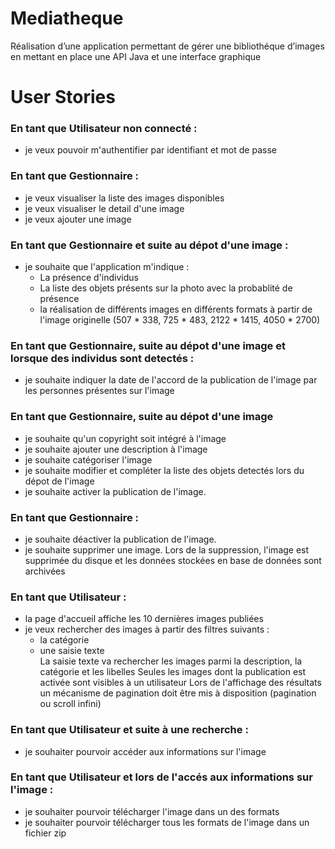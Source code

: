 # Mediatheque 

Réalisation d’une application permettant de gérer une bibliothéque d’images en mettant en place une API Java et une interface graphique
 
# User Stories

### En tant que Utilisateur non connecté :   
- je veux pouvoir m'authentifier par identifiant et mot de passe  

### En tant que Gestionnaire : 
- je veux visualiser la liste des images disponibles  
- je veux visualiser le detail d'une image  
- je veux ajouter une image  

### En tant que Gestionnaire et suite au dépot d'une image : 
- je souhaite que l'application m'indique :  
	- La présence d'individus  
	- La liste des objets présents sur la photo avec la probablité de présence  
	- la réalisation de différents images en différents formats à partir de l'image originelle (507 * 338, 725 * 483, 2122 * 1415, 4050 * 2700)  

### En tant que Gestionnaire, suite au dépot d'une image et lorsque des individus sont detectés : 
- je souhaite indiquer la date de l'accord de la publication de l'image par les personnes présentes sur l'image  

### En tant que Gestionnaire, suite au dépot d'une image
- je souhaite qu'un copyright soit intégré à l'image  
- je souhaite ajouter une description à l'image  
- je souhaite catégoriser l'image  
- je souhaite modifier et compléter la liste des objets detectés lors du dépot de l'image  
- je souhaite activer la publication de l'image.  

### En tant que Gestionnaire : 
- je souhaite déactiver la publication de l'image.  
- je souhaite supprimer une image. Lors de la suppression, l'image est supprimée du disque et les données stockées en base de données sont archivées

### En tant que Utilisateur : 
- la page d'accueil affiche les 10 dernières images publiées  
- je veux rechercher des images à partir des filtres suivants :  
	- la catégorie  
	- une saisie texte  
La saisie texte va rechercher les images parmi la description, la catégorie et les libelles
Seules les images dont la publication est activée sont visibles à un utilisateur
Lors de l'affichage des résultats un mécanisme de pagination doit être mis à disposition (pagination ou scroll infini)

### En tant que Utilisateur et suite à une recherche : 
- je souhaiter pourvoir accéder aux informations sur l'image

### En tant que Utilisateur et lors de l'accés aux informations sur l'image : 
- je souhaiter pourvoir télécharger l'image dans un des formats  
- je souhaiter pourvoir télécharger tous les formats de l'image dans un fichier zip  